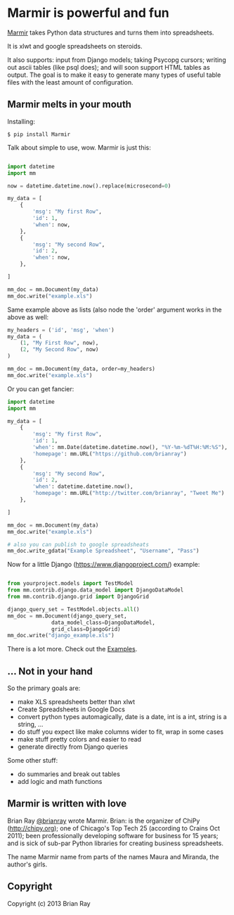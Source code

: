 Marmir is powerful and fun
==========================

[Marmir](http://brianray.github.com/mm/) takes Python data structures and turns them into spreadsheets.

It is xlwt and google spreadsheets on steroids. 

It also supports: input from Django models; taking Psycopg cursors; writing out ascii tables (like psql does); and will soon support HTML tables as output. The goal is to make it easy to generate many types of useful table files with the least amount of configuration.

## Marmir melts in your mouth

Installing:

```
$ pip install Marmir
```

Talk about simple to use, wow. Marmir is just this:

``` python

import datetime
import mm

now = datetime.datetime.now().replace(microsecond=0)

my_data = [ 
    {
        'msg': "My first Row",
        'id': 1,
        'when': now,
    },
    {
        'msg': "My second Row",
        'id': 2,
        'when': now,
    },

]

mm_doc = mm.Document(my_data)
mm_doc.write("example.xls")
```
Same example above as lists (also node the 'order' argument works in the above as well:
```python
my_headers = ('id', 'msg', 'when')
my_data = (
    (1, "My First Row", now),
    (2, "My Second Row", now)   
)

mm_doc = mm.Document(my_data, order=my_headers)
mm_doc.write("example.xls")
```
Or you can get fancier:

``` python
import datetime
import mm

my_data = [ 
    {
        'msg': "My first Row",
        'id': 1,
        'when': mm.Date(datetime.datetime.now(), "%Y-%m-%dT%H:%M:%S"),
        'homepage': mm.URL("https://github.com/brianray")
    },
    {
        'msg': "My second Row",
        'id': 2,
        'when': datetime.datetime.now(),
        'homepage': mm.URL("http://twitter.com/brianray", "Tweet Me")
    },

]

mm_doc = mm.Document(my_data)
mm_doc.write("example.xls")

# also you can publish to google spreadsheats
mm_doc.write_gdata("Example Spreadsheet", "Username", "Pass")
```

Now for a little Django (https://www.djangoproject.com/) example:

``` python

from yourproject.models import TestModel
from mm.contrib.django.data_model import DjangoDataModel
from mm.contrib.django.grid import DjangoGrid

django_query_set = TestModel.objects.all()
mm_doc = mm.Document(django_query_set, 
              data_model_class=DjangoDataModel, 
              grid_class=DjangoGrid)
mm_doc.write("django_example.xls")
```

There is a lot more. Check out the [Examples](https://github.com/brianray/mm/blob/master/EXAMPLES.markdown).

## ... Not in your hand

So the primary goals are:

 * make XLS spreadsheets better than xlwt
 * Create Spreadsheets in Google Docs
 * convert python types automagically, date is a date, int is a int, string is a string, ...
 * do stuff you expect like make columns wider to fit, wrap in some cases
 * make stuff pretty colors and easier to read
 * generate directly from Django queries

Some other stuff:

 * do summaries and break out tables
 * add logic and math functions 
 
## Marmir is written with love

Brian Ray [@brianray](http://twitter.com/brianray) wrote Marmir. Brian: is the organizer of ChiPy
(http://chipy.org); one of Chicago's Top Tech 25 (according to Crains Oct
2011); been professionally developing software for business for 15 years; and
is sick of sub-par Python libraries for creating business spreadsheets.

The name Marmir name from parts of the names Maura and Miranda, the author's girls.


Copyright
---------

Copyright (c) 2013 Brian Ray

